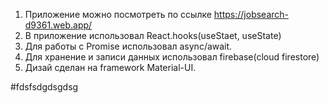 1. Приложение можно посмотреть по ссылке https://jobsearch-d9361.web.app/
2. В приложение использовал React.hooks(useStaet, useState)
3. Для работы с Promise использовал async/await.
4. Для хранение и записи данных использовал firebase(cloud firestore)
5. Дизай сделан на framework Material-UI.



#fdsfsdgdsgdsg
